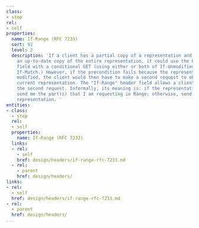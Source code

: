 ```yaml
---
class:
- stop
rel:
- self
properties:
  name: If-Range (RFC 7233)
  sort: 92
  level: 2
  description: 'If a client has a partial copy of a representation and wishes to have
    an up-to-date copy of the entire representation, it could use the Range header
    field with a conditional GET (using either or both of If-Unmodified-Since and
    If-Match.) However, if the precondition fails because the representation has been
    modified, the client would then have to make a second request to obtain the entire
    current representation. The "If-Range" header field allows a client to "short-circuit"
    the second request. Informally, its meaning is: if the representation is unchanged,
    send me the part(s) that I am requesting in Range; otherwise, send me the entire
    representation. '
entities:
- class:
  - stop
  rel:
  - self
  properties:
    name: If-Range (RFC 7233)
  links:
  - rel:
    - self
    href: design/headers/if-range-rfc-7233.md
  - rel:
    - parent
    href: design/headers/
links:
- rel:
  - self
  href: design/headers/if-range-rfc-7233.md
- rel:
  - parent
  href: design/headers/
...
```


